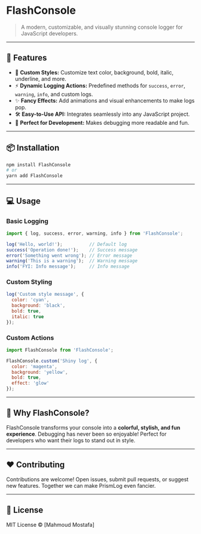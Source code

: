 # FlashConsole

> A modern, customizable, and visually stunning console logger for JavaScript developers.

---

## 🚀 Features

- 🎨 **Custom Styles:** Customize text color, background, bold, italic, underline, and more.
- ⚡ **Dynamic Logging Actions:** Predefined methods for `success`, `error`, `warning`, `info`, and custom logs.
- ✨ **Fancy Effects:** Add animations and visual enhancements to make logs pop.
- 🛠️ **Easy-to-Use API:** Integrates seamlessly into any JavaScript project.
- 🎯 **Perfect for Development:** Makes debugging more readable and fun.

---

## 📦 Installation

```bash
npm install FlashConsole
# or
yarn add FlashConsole
```

---

## 💻 Usage

### Basic Logging

```javascript
import { log, success, error, warning, info } from 'FlashConsole';

log('Hello, world!');          // Default log
success('Operation done!');    // Success message
error('Something went wrong'); // Error message
warning('This is a warning');  // Warning message
info('FYI: Info message');     // Info message
```

### Custom Styling

```javascript
log('Custom style message', { 
  color: 'cyan', 
  background: 'black', 
  bold: true, 
  italic: true 
});
```

### Custom Actions

```javascript
import FlashConsole from 'FlashConsole';

FlashConsole.custom('Shiny log', {
  color: 'magenta',
  background: 'yellow',
  bold: true,
  effect: 'glow'
});
```

---

## 🎨 Why FlashConsole?

FlashConsole transforms your console into a **colorful, stylish, and fun experience**. Debugging has never been so enjoyable! Perfect for developers who want their logs to stand out in style.

---

## ❤️ Contributing

Contributions are welcome! Open issues, submit pull requests, or suggest new features. Together we can make PrismLog even fancier.  

---

## 📜 License

MIT License © [Mahmoud Mostafa]
